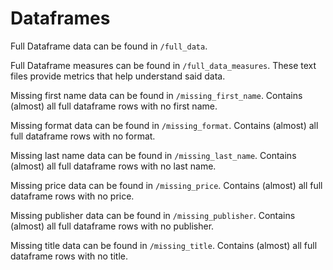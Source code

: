 # Dataframes

Full Dataframe data can be found in `/full_data`.

Full Dataframe measures can be found in `/full_data_measures`. These text files provide metrics that help understand said data.

Missing first name data can be found in `/missing_first_name`. Contains (almost) all full dataframe rows with no first name.

Missing format data can be found in `/missing_format`. Contains (almost) all full dataframe rows with no format.

Missing last name data can be found in `/missing_last_name`. Contains (almost) all full dataframe rows with no last name.

Missing price data can be found in `/missing_price`. Contains (almost) all full dataframe rows with no price.

Missing publisher data can be found in `/missing_publisher`. Contains (almost) all full dataframe rows with no publisher.

Missing title data can be found in `/missing_title`. Contains (almost) all full dataframe rows with no title.